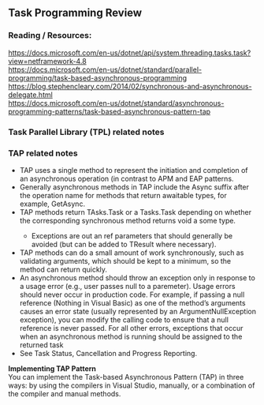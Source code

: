 ## Task Programming Review


### Reading / Resources:  
https://docs.microsoft.com/en-us/dotnet/api/system.threading.tasks.task?view=netframework-4.8  
https://docs.microsoft.com/en-us/dotnet/standard/parallel-programming/task-based-asynchronous-programming  
https://blog.stephencleary.com/2014/02/synchronous-and-asynchronous-delegate.html  
https://docs.microsoft.com/en-us/dotnet/standard/asynchronous-programming-patterns/task-based-asynchronous-pattern-tap  

### Task Parallel Library (TPL) related notes  

### TAP related notes  

* TAP uses a single method to represent the initiation and completion of an asynchronous operation (in contrast to APM and EAP patterns.  
* Generally asynchronous methods in TAP include the Async suffix after the operation name for methods that return awaitable types, for example, GetAsync.  
* TAP methods return TAsks.Task or a Tasks.Task<TResult> depending on whether the corresponding synchronous method returns void a some type.  
  * Exceptions are out an ref parameters that should generally be avoided (but can be added to TResult where necessary).  
* TAP methods can do a small amount of work synchronously, such as validating arguments, which should be kept to a minimum, so the method can return quickly.   
* An asynchronous method should throw an exception only in response to a usage error (e.g., user passes null to a paremeter). Usage errors should never occur in production code. For example, if passing a null reference (Nothing in Visual Basic) as one of the method’s arguments causes an error state (usually represented by an ArgumentNullException exception), you can modify the calling code to ensure that a null reference is never passed. For all other errors, exceptions that occur when an asynchronous method is running should be assigned to the returned task  
* See Task Status, Cancellation and Progress Reporting. 

**Implementing TAP Pattern**  
You can implement the Task-based Asynchronous Pattern (TAP) in three ways: by using the compilers in Visual Studio, manually, or a combination of the compiler and manual methods. 

